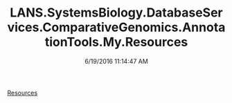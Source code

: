 ﻿---
title: LANS.SystemsBiology.DatabaseServices.ComparativeGenomics.AnnotationTools.My.Resources
date: 6/19/2016 11:14:47 AM
---

[Resources](T-LANS.SystemsBiology.DatabaseServices.ComparativeGenomics.AnnotationTools.My.Resources.Resources.html)

